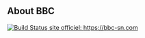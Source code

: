 ## About BBC

<a href="https://bbc-sn.com"><img src="https://bbc-sn.com/images/logo1.png" alt="Build Status"> site officiel: https://bbc-sn.com </a>
